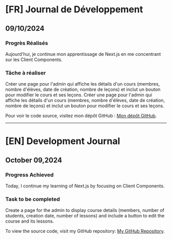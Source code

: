 # [FR] Journal de Développement

## 09/10/2024

### Progrès Réalisés

Aujourd'hui, je continue mon apprentissage de Next.js en me concentrant sur les Client Components.

### Tâche à réaliser

Créer une page pour l'admin qui affiche les détails d'un cours (membres, nombre d'élèves, date de création, nombre de leçons) et inclut un bouton pour modifier le cours et ses leçons.
Créer une page pour l'admin qui affiche les détails d'un cours (membres, nombre d'élèves, date de création, nombre de leçons) et inclut un bouton pour modifier le cours et ses leçons.

Pour voir le code source, visitez mon dépôt GitHub : [Mon dépôt GitHub](https://github.com/Paul-Uchenna/youcode).

---

# [EN] Development Journal

## October 09,2024

### Progress Achieved

Today, I continue my learning of Next.js by focusing on Client Components.

### Task to be completed

Create a page for the admin to display course details (members, number of students, creation date, number of lessons) and include a button to edit the course and its lessons.

To view the source code, visit my GitHub repository: [My GitHub Repository](https://github.com/Paul-Uchenna/youcode).
